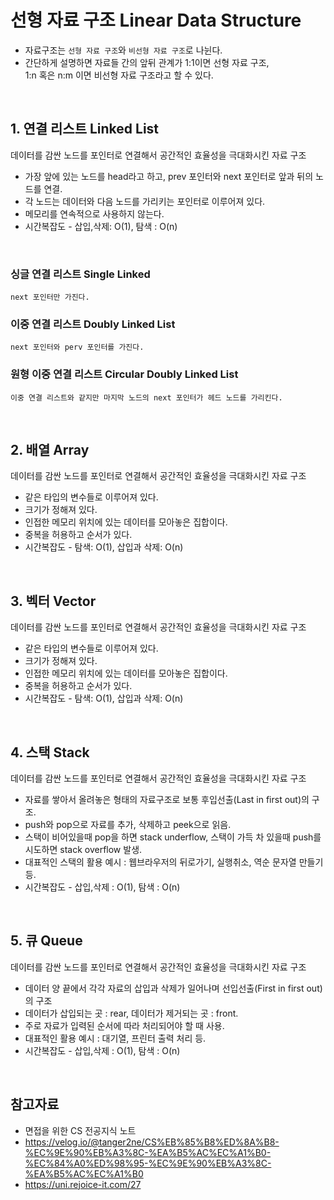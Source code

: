 # 선형 자료 구조 Linear Data Structure
* 자료구조는 `선형 자료 구조`와 `비선형 자료 구조`로 나뉜다.
* 간단하게 설명하면 자료들 간의 앞뒤 관계가 1:1이면 선형 자료 구조,
 <br> 1:n 혹은 n:m 이면 비선형 자료 구조라고 할 수 있다.

<br>

## 1. 연결 리스트 Linked List
데이터를 감싼 노드를 포인터로 연결해서 공간적인 효율성을 극대화시킨 자료 구조

* 가장 앞에 있는 노드를 head라고 하고, prev 포인터와 next 포인터로 앞과 뒤의 노드를 연결.
* 각 노드는 데이터와 다음 노드를 가리키는 포인터로 이루어져 있다.
* 메모리를 연속적으로 사용하지 않는다. 
* 시간복잡도 - 삽입,삭제: O(1), 탐색 : O(n)

<br>

###  싱글 연결 리스트 Single Linked 
    next 포인터만 가진다.

### 이중 연결 리스트 Doubly Linked List
    next 포인터와 perv 포인터를 가진다. 

### 원형 이중 연결 리스트 Circular Doubly Linked List
    이중 연결 리스트와 같지만 마지막 노드의 next 포인터가 헤드 노드를 가리킨다.

<br>

## 2. 배열 Array
데이터를 감싼 노드를 포인터로 연결해서 공간적인 효율성을 극대화시킨 자료 구조

* 같은 타입의 변수들로 이루어져 있다.
* 크기가 정해져 있다.
* 인접한 메모리 위치에 있는 데이터를 모아놓은 집합이다.
* 중복을 허용하고 순서가 있다.
* 시간복잡도 - 탐색: O(1), 삽입과 삭제: O(n)

<br>

## 3. 벡터 Vector
데이터를 감싼 노드를 포인터로 연결해서 공간적인 효율성을 극대화시킨 자료 구조

* 같은 타입의 변수들로 이루어져 있다.
* 크기가 정해져 있다.
* 인접한 메모리 위치에 있는 데이터를 모아놓은 집합이다.
* 중복을 허용하고 순서가 있다.
* 시간복잡도 - 탐색: O(1), 삽입과 삭제: O(n)

<br>

## 4. 스택 Stack 
데이터를 감싼 노드를 포인터로 연결해서 공간적인 효율성을 극대화시킨 자료 구조

* 자료를 쌓아서 올려놓은 형태의 자료구조로 보통 후입선출(Last in first out)의 구조.
* push와 pop으로 자료를 추가, 삭제하고 peek으로 읽음.
* 스택이 비어있을때 pop을 하면 stack underflow, 스택이 가득 차 있을때 push를 시도하면 stack overflow 발생. 
* 대표적인 스택의 활용 예시 : 웹브라우저의 뒤로가기, 실행취소, 역순 문자열 만들기 등.
* 시간복잡도 - 삽입,삭제 : O(1), 탐색 : O(n)

<br>

## 5. 큐 Queue
데이터를 감싼 노드를 포인터로 연결해서 공간적인 효율성을 극대화시킨 자료 구조

* 데이터 양 끝에서 각각 자료의 삽입과 삭제가 일어나며 선입선출(First in first out)의 구조
* 데이터가 삽입되는 곳 : rear, 데이터가 제거되는 곳 : front.
* 주로 자료가 입력된 순서에 따라 처리되어야 할 때 사용. 
* 대표적인 활용 예시 : 대기열, 프린터 출력 처리 등.
* 시간복잡도 - 삽입,삭제 : O(1), 탐색 : O(n) 

<br>


## 참고자료
* 면접을 위한 CS 전공지식 노트
* https://velog.io/@tanger2ne/CS%EB%85%B8%ED%8A%B8-%EC%9E%90%EB%A3%8C-%EA%B5%AC%EC%A1%B0-%EC%84%A0%ED%98%95-%EC%9E%90%EB%A3%8C-%EA%B5%AC%EC%A1%B0
* https://uni.rejoice-it.com/27


